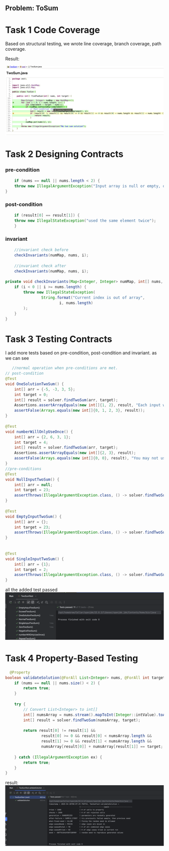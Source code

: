 ## Problem: ToSum

# Task 1 Code Coverage

Based on structural testing, we wrote line coverage, branch coverage, path coverage.

Result: 

![jacoco_images.png](images/jacoco_images.png)

# Task 2 Designing Contracts
### pre-condition
```java
    if (nums == null || nums.length < 2) {
    throw new IllegalArgumentException("Input array is null or empty, or less than 2 elements in array");
}
```
### post-condition
```java
    if (result[0] == result[1]) {
    throw new IllegalStateException("used the same element twice");
    }
```
### invariant
```java
    //invariant check before
    checkInvariants(numMap, nums, i);

    //invariant check after
    checkInvariants(numMap, nums, i);
    
private void checkInvariants(Map<Integer, Integer> numMap, int[] nums, int i) {
    if (i < 0 || i >= nums.length) {
        throw new IllegalStateException(
                String.format("Current index is out of array",
                        i, nums.length)
        );
    }
}
```
# Task 3 Testing Contracts
I add  more tests based on pre-condition, post-condition and invariant.
as we can see

```java
   //normal operation when pre-conditions are met.
// post-condition
@Test
void OneSolutionTwoSum() {
    int[] arr = {-5, -3, 3, 5};
    int target = 0;
    int[] result = solver.findTwoSum(arr, target);
    Assertions.assertArrayEquals(new int[]{1, 2}, result, "Each input will have exactly one solution");
    assertFalse(Arrays.equals(new int[]{0, 1, 2, 3}, result));
}

@Test
void numberWillOnlyUseOnce() {
    int[] arr = {2, 6, 3, 1};
    int target = 4;
    int[] result = solver.findTwoSum(arr, target);
    Assertions.assertArrayEquals(new int[]{2, 3}, result);
    assertFalse(Arrays.equals(new int[]{0, 0}, result), "You may not use the same element of the array twice.");
}
//pre-conditions
@Test
void NullInputTwoSum() {
    int[] arr = null;
    int target = 23;
    assertThrows(IllegalArgumentException.class, () -> solver.findTwoSum(arr, target), "Input cannot be null");
}

@Test
void EmptyInputTwoSum() {
    int[] arr = {};
    int target = 23;
    assertThrows(IllegalArgumentException.class, () -> solver.findTwoSum(arr, target), "Input cannot be empty");
}


@Test
void SingleInputTwoSum() {
    int[] arr = {1};
    int target = 2;
    assertThrows(IllegalArgumentException.class, () -> solver.findTwoSum(arr, target), "Input cannot be a single number");
}


```
all the added test passed
![passedconditions.png](images/passedconditions.png)

# Task 4 Property-Based Testing

```java
  @Property
boolean validateSolution(@ForAll List<Integer> nums, @ForAll int target) {
    if (nums == null || nums.size() < 2) {
        return true;
    }

    try {
        // Convert List<Integer> to int[]
        int[] numsArray = nums.stream().mapToInt(Integer::intValue).toArray();
        int[] result = solver.findTwoSum(numsArray, target);

        return result[0] != result[1] &&
                result[0] >= 0 && result[0] < numsArray.length &&
                result[1] >= 0 && result[1] < numsArray.length &&
                numsArray[result[0]] + numsArray[result[1]] == target;

    } catch (IllegalArgumentException ex) {
        return true;
    }
}
```

result:
![PBT.png](images/PBT.png)
